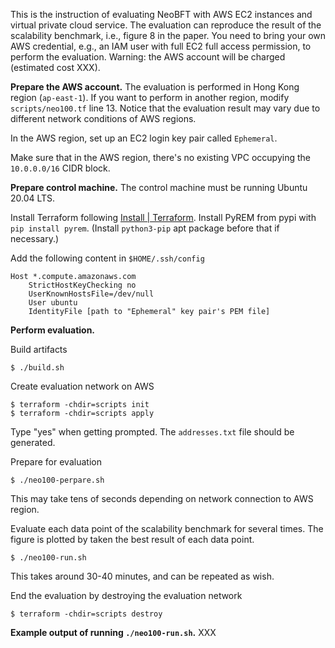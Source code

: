 This is the instruction of evaluating NeoBFT with AWS EC2 instances and virtual
private cloud service.
The evaluation can reproduce the result of the scalability benchmark, i.e., 
figure 8 in the paper.
You need to bring your own AWS credential, e.g., an IAM user with full EC2 full
access permission, to perform the evaluation.
Warning: the AWS account will be charged (estimated cost XXX).

**Prepare the AWS account.**
The evaluation is performed in Hong Kong region (`ap-east-1`).
If you want to perform in another region, modify `scripts/neo100.tf` line 13.
Notice that the evaluation result may vary due to different network conditions 
of AWS regions.

In the AWS region, set up an EC2 login key pair called `Ephemeral`.

Make sure that in the AWS region, there's no existing VPC occupying the
`10.0.0.0/16` CIDR block.

**Prepare control machine.**
The control machine must be running Ubuntu 20.04 LTS.

Install Terraform following [Install | Terraform](https://developer.hashicorp.com/terraform/downloads).
Install PyREM from pypi with `pip install pyrem`.
(Install `python3-pip` apt package before that if necessary.)

Add the following content in `$HOME/.ssh/config`
```
Host *.compute.amazonaws.com
    StrictHostKeyChecking no
    UserKnownHostsFile=/dev/null
    User ubuntu
    IdentityFile [path to "Ephemeral" key pair's PEM file]
```

**Perform evaluation.**

Build artifacts
```
$ ./build.sh
```

Create evaluation network on AWS
```
$ terraform -chdir=scripts init
$ terraform -chdir=scripts apply
```

Type "yes" when getting prompted.
The `addresses.txt` file should be generated.

Prepare for evaluation
```
$ ./neo100-perpare.sh
```

This may take tens of seconds depending on network connection to AWS region.

Evaluate each data point of the scalability benchmark for several times.
The figure is plotted by taken the best result of each data point.
```
$ ./neo100-run.sh
```

This takes around 30-40 minutes, and can be repeated as wish.

End the evaluation by destroying the evaluation network
```
$ terraform -chdir=scripts destroy
```

**Example output of running `./neo100-run.sh`.**
XXX
